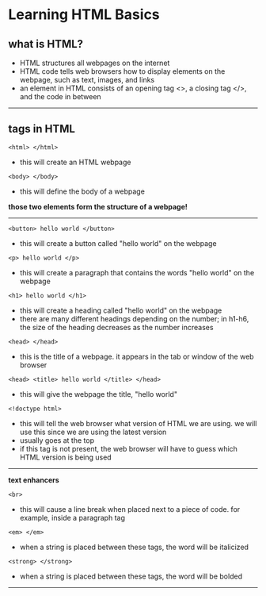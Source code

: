 # Learning HTML Basics 

## what is HTML? 

- HTML structures all webpages on the internet
- HTML code tells web browsers how to display elements on the webpage, such as text, images, and links
- an element in HTML consists of an opening tag <>, a closing tag </>, and the code in between

---

## tags in HTML

`<html> </html>`
- this will create an HTML webpage

`<body> </body>` 
- this will define the body of a webpage

**those two elements form the structure of a webpage!**

---

`<button> hello world </button>`
- this will create a button called "hello world" on the webpage

`<p> hello world </p>`
- this will create a paragraph that contains the words "hello world" on the webpage

`<h1> hello world </h1>`
- this will create a heading called "hello world" on the webpage
- there are many different headings depending on the number; in h1-h6, the size of the heading decreases as the number increases

`<head> </head>`
- this is the title of a webpage. it appears in the tab or window of the web browser

`<head> <title> hello world </title> </head>`
- this will give the webpage the title, "hello world"

`<!doctype html>` 
- this will tell the web browser what version of HTML we are using. we will use this since we are using the latest version
- usually goes at the top
- if this tag is not present, the web browser will have to guess which HTML version is being used

---

**text enhancers**

`<br>`
- this will cause a line break when placed next to a piece of code. for example, inside a paragraph tag

`<em> </em>`
- when a string is placed between these tags, the word will be italicized

`<strong> </strong>`
- when a string is placed between these tags, the word will be bolded

---

